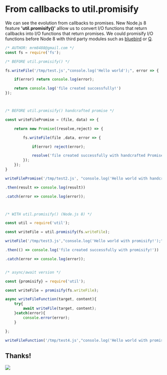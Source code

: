 # From callbacks to util.promisify
We can see the evolution from callbacks to promises. New Node.js 8 feature **'util.promisify()'** alllow us to convert I/O functions that return callbacks into I/O functions that return promises.
We could promisify I/O functions before Node 8 with third party modules such as [bluebird](https://www.npmjs.com/package/bluebird) or [Q](https://www.npmjs.com/package/q).

```js
/* AUTHOR: mrm8488@gmail.com */
const fs = require('fs');

/* BEFORE util.promisify() */

fs.writeFile('/tmp/test.js',"console.log('Hello world');", error => {

	if(error) return console.log(error);

	return console.log('file created successfully!')
});



/* BEFORE util.promisify() handcrafted promise */

const writeFilePromise = (file, data) => {

	return new Promise((resolve,reject) => {

		fs.writeFile(file ,data, error => {

			if(error) reject(error);

			resolve('file created successfully with handcrafted Promise!')
		});
	});
}

writeFilePromise('/tmp/test2.js', "console.log('Hello world with handcrafted promise!');")

.then(result => console.log(result))

.catch(error => console.log(error));



/* WITH util.promisify() (Node.js 8) */

const util = require('util');

const writeFile = util.promisify(fs.writeFile);

writeFile('/tmp/test3.js',"console.log('Hello world with promisify!');")

.then(() => console.log('file created successfully with promisify!'))

.catch(error => console.log(error));


/* async/await version */

const {promisify} = require('util');

const writeFile = promisify(fs.writeFile);

async writeFileFunction(target, content){
	try{
		await writeFile(target, content);
	}catch(error){
		console.error(error);
	}

};

writeFileFunction('/tmp/test4.js',"console.log('Hello world with promisify and async/await!');");

```

## Thanks!
![](https://media.giphy.com/media/jUwpNzg9IcyrK/giphy.gif)
